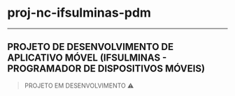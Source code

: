 # proj-nc-ifsulminas-pdm
---
## PROJETO DE DESENVOLVIMENTO DE APLICATIVO MÓVEL (IFSULMINAS - PROGRAMADOR DE DISPOSITIVOS MÓVEIS)

> PROJETO EM DESENVOLVIMENTO :warning:
